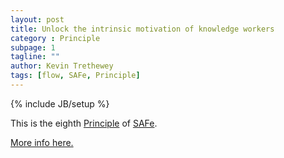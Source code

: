 ```yaml
---
layout: post
title: Unlock the intrinsic motivation of knowledge workers
category : Principle
subpage: 1
tagline: ""
author: Kevin Trethewey
tags: [flow, SAFe, Principle]
---
```

{% include JB/setup %}

This is the eighth [Principle](/principles.html) of [SAFe](/archetype/SAFe/).

[More info here.](http://scaledagileframework.com/unlock-the-intrinsic-motivation-of-knowledge-workers/)